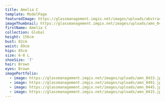 ```yaml
---
title: Amelia C
template: ModelPage
featuredImage: https://glassmanagement.imgix.net/images/uploads/abstract-analog-art-390089.jpg
imageThumbnail: https://glassmanagement.imgix.net/images/uploads/amn_0433.jpg
firstName: Amelia C
collection: Global
height: 156cm
bust: 82cm
waist: 69cm
hips: 85cm
size: 6-8 L
shoeSize: '7'
hair: Brown
eyes: Brown
imagePortfolio:
  - image: https://glassmanagement.imgix.net/images/uploads/amn_0433.jpg
  - image: https://glassmanagement.imgix.net/images/uploads/amn_0491.jpg
  - image: https://glassmanagement.imgix.net/images/uploads/amn_0445.jpg
  - image: https://glassmanagement.imgix.net/images/uploads/amn_0415.jpg
---
```


